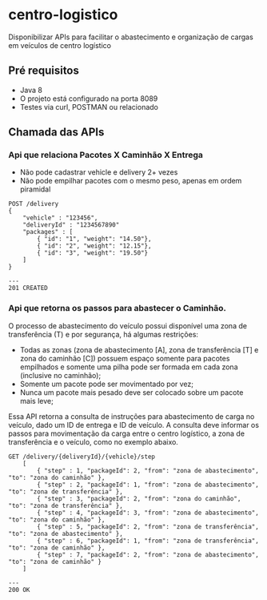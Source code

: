# centro-logistico
Disponibilizar APIs para facilitar o abastecimento e organização de cargas em veículos de centro logístico

## Pré requisitos
* Java 8
* O projeto está configurado na porta 8089
* Testes via curl, POSTMAN ou relacionado
## Chamada das APIs

### Api que relaciona Pacotes X Caminhão X Entrega
* Não pode cadastrar vehicle e delivery 2+ vezes
* Não pode empilhar pacotes com o mesmo peso, apenas em ordem piramidal
```
POST /delivery
{
    "vehicle" : "123456",
    "deliveryId" : "1234567890"
    "packages" : [
        { "id": "1", "weight": "14.50"},
        { "id": "2", "weight": "12.15"},
        { "id": "3", "weight": "19.50"}
    ]
}

---
201 CREATED
```

### Api que retorna os passos para abastecer o Caminhão.
O processo de abastecimento do veículo possui disponível uma zona de transferência (T) e
por segurança, há algumas restrições:
* Todas as zonas (zona de abastecimento [A], zona de transferência [T] e zona do
caminhão [C]) possuem espaço somente para pacotes empilhados e somente uma
pilha pode ser formada em cada zona (inclusive no caminhão);
* Somente um pacote pode ser movimentado por vez;
* Nunca um pacote mais pesado deve ser colocado sobre um pacote mais leve;

Essa API retorna a consulta de instruções para abastecimento de carga no veículo, dado um ID de
entrega e ID de veículo. A consulta deve informar os passos para movimentação da
carga entre o centro logístico, a zona de transferência e o veículo, como no exemplo
abaixo.


```
GET /delivery/{deliveryId}/{vehicle}/step
    [
        { "step" : 1, "packageId": 2, "from": "zona de abastecimento", "to": "zona do caminhão" },
        { "step" : 2, "packageId": 1, "from": "zona de abastecimento", "to": "zona de transferência" },
        { "step" : 3, "packageId": 2, "from": "zona do caminhão", "to": "zona de transferência" },
        { "step" : 4, "packageId": 3, "from": "zona de abastecimento", "to": "zona do caminhão" },
        { "step" : 5, "packageId": 2, "from": "zona de transferência", "to": "zona de abastecimento" },
        { "step" : 6, "packageId": 1, "from": "zona de transferência", "to": "zona de caminhão" },
        { "step" : 7, "packageId": 2, "from": "zona de abastecimento", "to": "zona de caminhão" }
    ]

---
200 OK
```